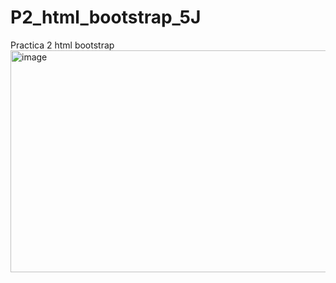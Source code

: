 # P2_html_bootstrap_5J
Practica 2 html bootstrap
<img width="804" height="355" alt="image" src="https://github.com/user-attachments/assets/e14f2fd7-4962-475d-9636-befa70e87582" />
